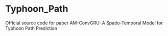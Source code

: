 # Typhoon_Path
Official source code for paper AM-ConvGRU: A Spatio-Temporal Model for Typhoon Path Prediction
